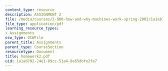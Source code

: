 ```yaml
---
content_type: resource
description: ASSIGNMENT 2
file: /media/courses/2-000-how-and-why-machines-work-spring-2002/1a1ab70224e109cc51a48e65dbfe2fe7_homework2.pdf
file_type: application/pdf
learning_resource_types:
- Assignments
ocw_type: OCWFile
parent_title: Assignments
parent_type: CourseSection
resourcetype: Document
title: homework2.pdf
uid: 1a1ab702-24e1-09cc-51a4-8e65dbfe2fe7
---
```

